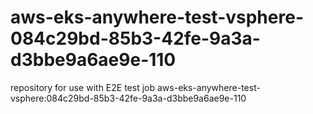 # aws-eks-anywhere-test-vsphere-084c29bd-85b3-42fe-9a3a-d3bbe9a6ae9e-110
repository for use with E2E test job aws-eks-anywhere-test-vsphere:084c29bd-85b3-42fe-9a3a-d3bbe9a6ae9e-110
